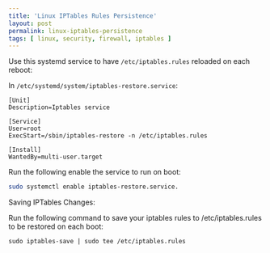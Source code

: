 ```yaml
---
title: 'Linux IPTables Rules Persistence'
layout: post
permalink: linux-iptables-persistence
tags: [ linux, security, firewall, iptables ]
---
```


Use this systemd service to have `/etc/iptables.rules` reloaded on each reboot:

In `/etc/systemd/system/iptables-restore.service`:

```
[Unit]
Description=Iptables service

[Service]
User=root
ExecStart=/sbin/iptables-restore -n /etc/iptables.rules

[Install]
WantedBy=multi-user.target
```

Run the following enable the service to run on boot:

```bash
sudo systemctl enable iptables-restore.service.
```

Saving IPTables Changes:

Run the following command to save your iptables rules to /etc/iptables.rules to be restored on each boot:

```
sudo iptables-save | sudo tee /etc/iptables.rules
```
